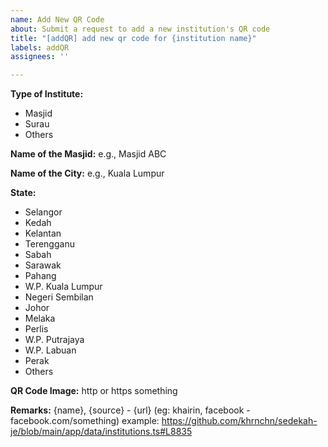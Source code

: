 ```yaml
---
name: Add New QR Code
about: Submit a request to add a new institution's QR code
title: "[addQR] add new qr code for {institution name}"
labels: addQR
assignees: ''

---
```


**Type of Institute:**
- Masjid
- Surau
- Others

**Name of the Masjid:**
e.g., Masjid ABC

**Name of the City:**
e.g., Kuala Lumpur

**State:**
- Selangor
- Kedah
- Kelantan
- Terengganu
- Sabah
- Sarawak
- Pahang
- W.P. Kuala Lumpur
- Negeri Sembilan
- Johor
- Melaka
- Perlis
- W.P. Putrajaya
- W.P. Labuan
- Perak
- Others

**QR Code Image:**
http or https something

**Remarks:**
{name}, {source} - {url} (eg: khairin, facebook - facebook.com/something) example: https://github.com/khrnchn/sedekah-je/blob/main/app/data/institutions.ts#L8835
